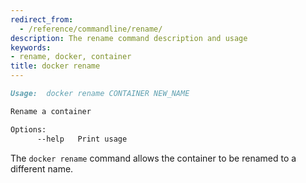 ```yaml
---
redirect_from:
  - /reference/commandline/rename/
description: The rename command description and usage
keywords:
- rename, docker, container
title: docker rename
---
```


```markdown
Usage:  docker rename CONTAINER NEW_NAME

Rename a container

Options:
      --help   Print usage
```

The `docker rename` command allows the container to be renamed to a different name.
